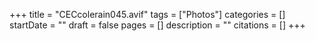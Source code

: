 +++
title = "CECcolerain045.avif"
tags = ["Photos"]
categories = []
startDate = ""
draft = false
pages = []
description = ""
citations = []
+++
